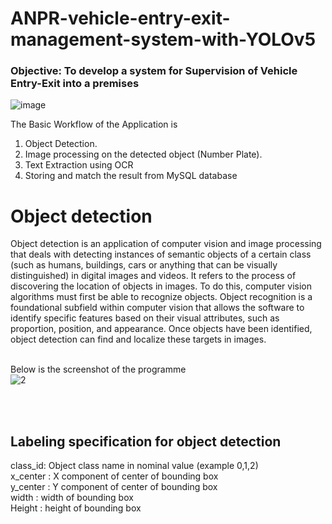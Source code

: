 # ANPR-vehicle-entry-exit-management-system-with-YOLOv5

### Objective: To develop a system for Supervision of Vehicle Entry-Exit into a premises <br>
![image](https://user-images.githubusercontent.com/58140667/205455077-55c6edf3-9e38-4383-8e7d-6d72d0ff7284.png)
<br>

The Basic Workflow of the Application is
1. Object Detection.
2. Image processing on the detected object (Number Plate).
3. Text Extraction using OCR
4. Storing and match the result from MySQL database

<h1> Object detection </h1>
Object detection is an application of computer vision and image processing that deals with detecting instances of
semantic objects of a certain class (such as humans, buildings, cars or anything that can be visually distinguished) in
digital images and videos.
It refers to the process of discovering the location of objects in images. To do this, computer vision algorithms must
first be able to recognize objects. Object recognition is a foundational subfield within computer vision that allows
the software to identify specific features based on their visual attributes, such as proportion, position, and appearance.
Once objects have been identified, object detection can find and localize these targets in images. 
<br>
<br>

Below is the screenshot of the programme 
<br>
![2](https://user-images.githubusercontent.com/58140667/192157053-b5187cd2-8e53-486f-b84b-3e7a9f2dc0f9.PNG)

<br>
<br>

<h2> Labeling specification for object detection </h2>
class_id: Object class name in nominal value (example 0,1,2) <br>
x_center : X component of center of bounding box <br>
y_center : Y component of center of bounding box <br>
width    : width of bounding box <br>
Height   : height of bounding box <br>

